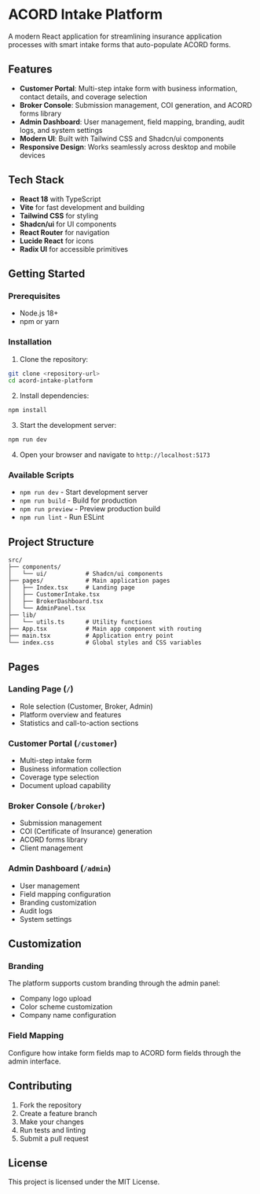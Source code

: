 # ACORD Intake Platform

A modern React application for streamlining insurance application processes with smart intake forms that auto-populate ACORD forms.

## Features

- **Customer Portal**: Multi-step intake form with business information, contact details, and coverage selection
- **Broker Console**: Submission management, COI generation, and ACORD forms library
- **Admin Dashboard**: User management, field mapping, branding, audit logs, and system settings
- **Modern UI**: Built with Tailwind CSS and Shadcn/ui components
- **Responsive Design**: Works seamlessly across desktop and mobile devices

## Tech Stack

- **React 18** with TypeScript
- **Vite** for fast development and building
- **Tailwind CSS** for styling
- **Shadcn/ui** for UI components
- **React Router** for navigation
- **Lucide React** for icons
- **Radix UI** for accessible primitives

## Getting Started

### Prerequisites

- Node.js 18+ 
- npm or yarn

### Installation

1. Clone the repository:
```bash
git clone <repository-url>
cd acord-intake-platform
```

2. Install dependencies:
```bash
npm install
```

3. Start the development server:
```bash
npm run dev
```

4. Open your browser and navigate to `http://localhost:5173`

### Available Scripts

- `npm run dev` - Start development server
- `npm run build` - Build for production
- `npm run preview` - Preview production build
- `npm run lint` - Run ESLint

## Project Structure

```
src/
├── components/
│   └── ui/           # Shadcn/ui components
├── pages/            # Main application pages
│   ├── Index.tsx     # Landing page
│   ├── CustomerIntake.tsx
│   ├── BrokerDashboard.tsx
│   └── AdminPanel.tsx
├── lib/
│   └── utils.ts      # Utility functions
├── App.tsx           # Main app component with routing
├── main.tsx          # Application entry point
└── index.css         # Global styles and CSS variables
```

## Pages

### Landing Page (`/`)
- Role selection (Customer, Broker, Admin)
- Platform overview and features
- Statistics and call-to-action sections

### Customer Portal (`/customer`)
- Multi-step intake form
- Business information collection
- Coverage type selection
- Document upload capability

### Broker Console (`/broker`)
- Submission management
- COI (Certificate of Insurance) generation
- ACORD forms library
- Client management

### Admin Dashboard (`/admin`)
- User management
- Field mapping configuration
- Branding customization
- Audit logs
- System settings

## Customization

### Branding
The platform supports custom branding through the admin panel:
- Company logo upload
- Color scheme customization
- Company name configuration

### Field Mapping
Configure how intake form fields map to ACORD form fields through the admin interface.

## Contributing

1. Fork the repository
2. Create a feature branch
3. Make your changes
4. Run tests and linting
5. Submit a pull request

## License

This project is licensed under the MIT License.
